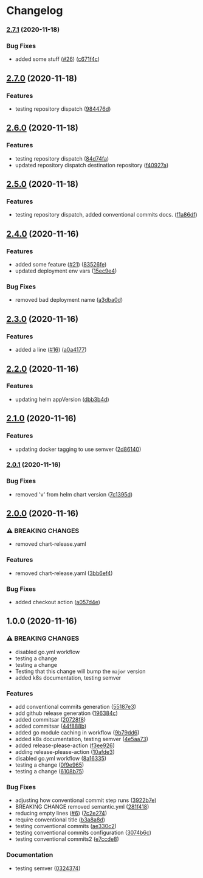 # Changelog

### [2.7.1](https://www.github.com/jwenz723/gocolor/compare/v2.7.0...v2.7.1) (2020-11-18)


### Bug Fixes

* added some stuff ([#26](https://www.github.com/jwenz723/gocolor/issues/26)) ([c671f4c](https://www.github.com/jwenz723/gocolor/commit/c671f4cf6b8b7b7c2e436d28c0577b54d25d7486))

## [2.7.0](https://www.github.com/jwenz723/gocolor/compare/v2.6.0...v2.7.0) (2020-11-18)


### Features

* testing repository dispatch ([984476d](https://www.github.com/jwenz723/gocolor/commit/984476d0e84e7d646f4626b3ec58ec4fa4293721))

## [2.6.0](https://www.github.com/jwenz723/gocolor/compare/v2.5.0...v2.6.0) (2020-11-18)


### Features

* testing repository dispatch ([84d74fa](https://www.github.com/jwenz723/gocolor/commit/84d74fa0e6dd8df2db4ae918add5026f9556e7b8))
* updated repository dispatch destination repository ([f40927a](https://www.github.com/jwenz723/gocolor/commit/f40927a710619ed132e26bc8cbdf15d8040a08f2))

## [2.5.0](https://www.github.com/jwenz723/gocolor/compare/v2.4.0...v2.5.0) (2020-11-18)


### Features

* testing repository dispatch, added conventional commits docs. ([f1a86df](https://www.github.com/jwenz723/gocolor/commit/f1a86df2d0f0059906977183af3804bde92ad876))

## [2.4.0](https://www.github.com/jwenz723/gocolor/compare/v2.3.0...v2.4.0) (2020-11-16)


### Features

* added some feature ([#21](https://www.github.com/jwenz723/gocolor/issues/21)) ([83526fe](https://www.github.com/jwenz723/gocolor/commit/83526fe8d0ed397b12a4d46aceff9104b3f6119a))
* updated deployment env vars ([15ec9e4](https://www.github.com/jwenz723/gocolor/commit/15ec9e4ed133f103989070edee15f8291e5c48c5))


### Bug Fixes

* removed bad deployment name ([a3dba0d](https://www.github.com/jwenz723/gocolor/commit/a3dba0dfceb8fc8867e0ad9d8fc1199e129ede95))

## [2.3.0](https://www.github.com/jwenz723/gocolor/compare/v2.2.0...v2.3.0) (2020-11-16)


### Features

* added a line ([#16](https://www.github.com/jwenz723/gocolor/issues/16)) ([a0a4177](https://www.github.com/jwenz723/gocolor/commit/a0a41775fee6d5bedbdfe2955dc3beec4dbd0d78))

## [2.2.0](https://www.github.com/jwenz723/gocolor/compare/v2.1.0...v2.2.0) (2020-11-16)


### Features

* updating helm appVersion ([dbb3b4d](https://www.github.com/jwenz723/gocolor/commit/dbb3b4d182188a9a3ee8a83e2d230d6a857b3fcc))

## [2.1.0](https://www.github.com/jwenz723/gocolor/compare/v2.0.1...v2.1.0) (2020-11-16)


### Features

* updating docker tagging to use semver ([2d86140](https://www.github.com/jwenz723/gocolor/commit/2d86140bee1b2105c692e7eedaf2b81fb885f966))

### [2.0.1](https://www.github.com/jwenz723/gocolor/compare/v2.0.0...v2.0.1) (2020-11-16)


### Bug Fixes

* removed 'v' from helm chart version ([7c1395d](https://www.github.com/jwenz723/gocolor/commit/7c1395d26ed7b58bd46553809b8d8c5f3ca43d32))

## [2.0.0](https://www.github.com/jwenz723/gocolor/compare/v1.0.0...v2.0.0) (2020-11-16)


### ⚠ BREAKING CHANGES

* removed chart-release.yaml

### Features

* removed chart-release.yaml ([3bb6ef4](https://www.github.com/jwenz723/gocolor/commit/3bb6ef469f4bee8a17c79d0cf2ee51899269bed6))


### Bug Fixes

* added checkout action ([a057d4e](https://www.github.com/jwenz723/gocolor/commit/a057d4ebf711e63060ceb682514e69f53fcddb1b))

## 1.0.0 (2020-11-16)


### ⚠ BREAKING CHANGES

* disabled go.yml workflow
* testing a change
* testing a change
* Testing that this change will bump the `major` version
* added k8s documentation, testing semver

### Features

* add conventional commits generation ([55187e3](https://www.github.com/jwenz723/gocolor/commit/55187e37df0746de58ded1e97ea10bf844ef66d5))
* add github release generation ([196384c](https://www.github.com/jwenz723/gocolor/commit/196384c20a9d8d8fdaac1da633e7ccf80c3b5534))
* added commitsar ([20728f8](https://www.github.com/jwenz723/gocolor/commit/20728f826628e59b9417c340da74a4b145125dc9))
* added commitsar ([44f888b](https://www.github.com/jwenz723/gocolor/commit/44f888b3d620e8f6d9cee1bedd565888f41dcd30))
* added go module caching in workflow ([9b79dd6](https://www.github.com/jwenz723/gocolor/commit/9b79dd69b075516464ccedcd3bdbaf06e2fb8a91))
* added k8s documentation, testing semver ([4e5aa73](https://www.github.com/jwenz723/gocolor/commit/4e5aa736867dae4e2174bb863c1d1821ed8e5113))
* added release-please-action ([f3ee926](https://www.github.com/jwenz723/gocolor/commit/f3ee926cdd931d547d760a421048e9dcde57cf45))
* adding release-please-action ([10afde3](https://www.github.com/jwenz723/gocolor/commit/10afde35a6d3e59a27401e076e5dd2ad8de65cf7))
* disabled go.yml workflow ([8a16335](https://www.github.com/jwenz723/gocolor/commit/8a1633542ede03e5aa784ea15af7739945847b1b))
* testing a change ([0f9e965](https://www.github.com/jwenz723/gocolor/commit/0f9e9657e1c0174fb46eceb8fe5e7d27ce005ee9))
* testing a change ([6108b75](https://www.github.com/jwenz723/gocolor/commit/6108b758ad5ea6e43414ada300e08033ba35c35d))


### Bug Fixes

* adjusting how conventional commit step runs ([3922b7e](https://www.github.com/jwenz723/gocolor/commit/3922b7e5b14c67ade75a02de5f7dd415cb67e296))
* BREAKING CHANGE removed semantic.yml ([281f418](https://www.github.com/jwenz723/gocolor/commit/281f418d834fd75458aae64aa1ca141b1e7e8b86))
* reducing empty lines ([#6](https://www.github.com/jwenz723/gocolor/issues/6)) ([7c2e274](https://www.github.com/jwenz723/gocolor/commit/7c2e274b44fcb7d7ff159344a6a49a27a15e22b0))
* require conventional title ([b3a8a8d](https://www.github.com/jwenz723/gocolor/commit/b3a8a8d201c020e1b42434edc2613f9da764cac0))
* testing conventional commits ([ae330c2](https://www.github.com/jwenz723/gocolor/commit/ae330c2f960de57825b5231045709b2226af6490))
* testing conventional commits configuration ([3074b6c](https://www.github.com/jwenz723/gocolor/commit/3074b6cbe2b52134f9ef5fd004e5fec11d87f8ca))
* testing conventional commits2 ([e7ccde8](https://www.github.com/jwenz723/gocolor/commit/e7ccde8691763a208a3020ce23ad727db17ef69d))


### Documentation

* testing semver ([0324374](https://www.github.com/jwenz723/gocolor/commit/03243746f0e7526a37addda76dd44befebd4b383))

